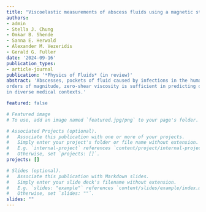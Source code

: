```yaml
---
title: "Viscoelastic measurements of abscess fluids using a magnetic stress rheometer"
authors:
- admin
- Stella J. Chung
- Omkar B. Shende
- Sanna E. Herwald
- Alexander M. Vezeridis
- Gerald G. Fuller
date: '2024-09-16'
publication_types:
- article-journal
publication: '*Physics of Fluids* (in review)'
abstract: 'Abscesses, pockets of fluid caused by infections in the human body, are typically treated in hospitals by draining the fluid through a catheter. However, the viscous and heterogeneous nature of the fluid often leads to prolonged treatment duration or even drainage failure. Furthermore, current practice relies only on qualitative observations of viscosity for catheter size selection, with little quantitative data to guide this parameter. In this work, we introduce a compact magnetic stress rheometer (MSR) platform to examine the rheological response of nine different abscess fluids under shear stress. A magnetic field applies a force to a probe that induces it to shear the underlying abscess fluid. Its spatiotemporal displacement is measured, resulting in the determination of creep compliance. The results are well-fitted to a 5-element viscoelastic model, providing a quantitative and robust prediction of abscess fluid rheology for a variety of etiologies. We show that while viscoelastic parameters between abscess fluids of different etiologies can span five
orders of magnitude, zero-shear viscosity is sufficient in predicting drainage flow rates. The custom-built instrument we have developed is portable, inexpensive, and sterile-compatible, serving as an ideal platform for point-of-care analyses in clinical settings to facilitate catheter selection and enable healthcare workers to devise optimal treatment strategies for each patient. Moreover, the versatility of our platform extends its potential application to rheological measurements
in diverse medical contexts.'

featured: false

# Featured image
# To use, add an image named `featured.jpg/png` to your page's folder. 

# Associated Projects (optional).
#   Associate this publication with one or more of your projects.
#   Simply enter your project's folder or file name without extension.
#   E.g. `internal-project` references `content/project/internal-project/index.md`.
#   Otherwise, set `projects: []`.
projects: []

# Slides (optional).
#   Associate this publication with Markdown slides.
#   Simply enter your slide deck's filename without extension.
#   E.g. `slides: "example"` references `content/slides/example/index.md`.
#   Otherwise, set `slides: ""`.
slides: ""
---
```

